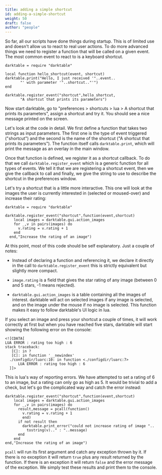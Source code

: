 ```yaml
---
title: adding a simple shortcut
id: adding-a-simple-shortcut
weight: 50
draft: false
author: "people"
---
```


So far, all our scripts have done things during startup. This is of limited use and doesn't allow us to react to real user actions. To do more advanced things we need to register a function that will be called on a given event. The most common event to react to is a keyboard shortcut.

```
darktable = require "darktable"

local function hello_shortcut(event, shortcut)
darktable.print("Hello, I just received '"..event..
       "' with parameter '"..shortcut.."'")
end

darktable.register_event("shortcut",hello_shortcut,
       "A shortcut that prints its parameters")
```

Now start darktable, go to "preferences > shortcuts > lua > A shortcut that prints its parameters", assign a shortcut and try it. You should see a nice message printed on the screen.

Let's look at the code in detail. We first define a function that takes two strings as input parameters. The first one is the type of event triggered ("shortcut") and the second is the name of the shortcut ("A shortcut that prints its parameters"). The function itself calls `darktable.print`, which will print the message as an overlay in the main window.

Once that function is defined, we register it as a shortcut callback. To do that we call `darktable.register_event` which is a generic function for all types of events. We tell it that we are registering a shortcut event, then we give the callback to call and finally, we give the string to use to describe the shortcut in the preferences window.

Let's try a shortcut that is a little more interactive. This one will look at the images the user is currently interested in (selected or moused-over) and increase their rating:

```
darktable = require "darktable"

darktable.register_event("shortcut",function(event,shortcut)
    local images = darktable.gui.action_images
    for _,v in pairs(images) do
      v.rating = v.rating + 1
    end
  end,"Increase the rating of an image")
```

At this point, most of this code should be self explanatory. Just a couple of notes:

- Instead of declaring a function and referencing it, we declare it directly in the call to `darktable.register_event` this is strictly equivalent but slightly more compact.

- `image.rating` is a field that gives the star rating of any image (between 0 and 5 stars, -1 means rejected).

- `darktable.gui.action_images` is a table containing all the images of interest. darktable will act on selected images if any image is selected, and on the image under the mouse if no image is selected. This function makes it easy to follow darktable's UI logic in lua.

If you select an image and press your shortcut a couple of times, it will work correctly at first but when you have reached five stars, darktable will start showing the following error on the console: 

```
<![CDATA[
LUA ERROR : rating too high : 6
stack traceback:
   [C]: in ?
   [C]: in function '__newindex'
  ./configdir/luarc:10: in function <./configdir/luarc:7>
      LUA ERROR : rating too high : 6
  ]]>
```

 This is lua's way of reporting errors. We have attempted to set a rating of 6 to an image, but a rating can only go as high as 5. It would be trivial to add a check, but let's go the complicated way and catch the error instead:

```
darktable.register_event("shortcut",function(event,shortcut)
    local images = darktable.gui.action_images
    for _,v in pairs(images) do
      result,message = pcall(function()
        v.rating = v.rating + 1
        end)
      if not result then
        darktable.print_error("could not increase rating of image "..
          tostring(v).." : "..message)
      end
    end
end,"Increase the rating of an image")
```

`pcall` will run its first argument and catch any exception thrown by it. If there is no exception it will return `true` plus any result returned by the function. If there is an exception it will return `false` and the error message of the exception. We simply test these results and print them to the console.
